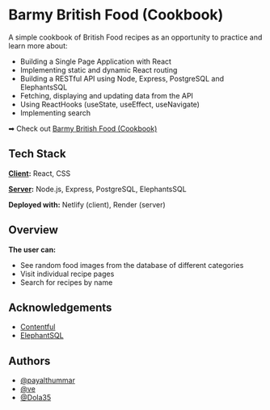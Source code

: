 # Barmy British Food (Cookbook)

A simple cookbook of British Food recipes as an opportunity to practice and learn more about:

- Building a Single Page Application with React
- Implementing static and dynamic React routing
- Building a RESTful API using Node, Express, PostgreSQL and ElephantsSQL
- Fetching, displaying and updating data from the API
- Using ReactHooks (useState, useEffect, useNavigate)
- Implementing search

➡ Check out [Barmy British Food (Cookbook)](https://cookbook-frontend-wd33.netlify.app/)

## Tech Stack

**[Client](https://github.com/payalthummar/cookbook-frontend):** React, CSS

**[Server](https://github.com/payalthummar/cookbook-backend):** Node.js, Express, PostgreSQL, ElephantsSQL

**Deployed with:** Netlify (client), Render (server)

## Overview

**The user can:**

- See random food images from the database of different categories
- Visit individual recipe pages
- Search for recipes by name

## Acknowledgements

- [Contentful](https://www.contentful.com/)
- [ElephantSQL](https://www.elephantsql.com/)

## Authors

- [@payalthummar](https://github.com/payalthummar)
- [@ve](https://github.com/oh-ve)
- [@Dola35](https://github.com/Dola35)
